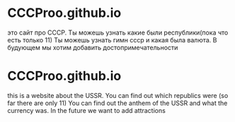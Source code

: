 # CCCProo.github.io 
это сайт про СССР.
Ты можешь узнать какие были республики(пока что есть только 11)
Ты можешь узнать гимн ссср и какая была валюта.
В будующем мы хотим добавить достопримечательности

# CCCProo.github.io 
this is a website about the USSR.
You can find out which republics were (so far there are only 11)
You can find out the anthem of the USSR and what the currency was.
In the future we want to add attractions
